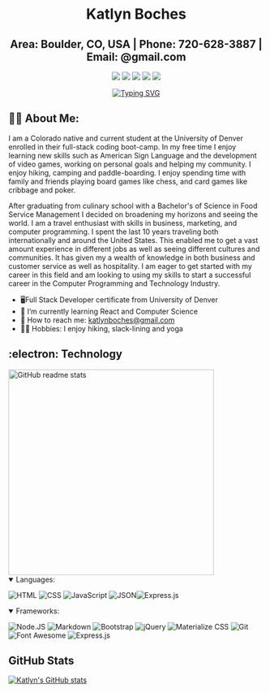 <div align="center">
 
# **Katlyn Boches**


## Area: Boulder, CO, USA | Phone: 720-628-3887 | Email: @gmail.com
 
 <a href="https://katlyn627.github.io/My-Portfolio/" target="_blank" alt="My Portfolio"><img src="https://img.shields.io/badge/My%20Portfolio-Here-1abc9c.svg"></a> <a href="https://www.linkedin.com/in/katlyn-boches-20110732/" target="_blank" alt="LinkedIn"><img src="https://img.shields.io/badge/-LINKEDIN-0A66C2?logo=LinkedIn"></a> <a href="mailto:katlynboches@gmail.com" target="_blank" alt="Gmail"><img src="https://img.shields.io/badge/-GMAIL-EA4335?logo=Gmail"></a> <a href="https://github.com/Katlyn627" target="_blank" alt="GitHub"><img src="https://img.shields.io/badge/-GitHub-181717?logo=GitHub"></a> <a href="https://docs.google.com/document/d/13ygbQcv5SL4h9NxDM9orSG58AbcoeopaelRb3ivmf88/edit" target="_blank" alt="Resume"><img src="https://img.shields.io/badge/Resume-Hire%20Me-1abc9c.svg"></a>
 


[![Typing SVG](https://readme-typing-svg.herokuapp.com?font=Caveat&color=%230F951B&size=31&center=true&width=450&height=70&lines=Hello...my+name+is+Katlyn+Boches!;A+full+stack+developer%2C+and+coding+ninja;that+swiftly+dispatches+bugs+;and+develops+beautiful+code)](https://git.io/typing-svg)
</div>


## :curly_haired_woman: About Me:
I am a Colorado native and current student at the University of Denver enrolled in their full-stack coding boot-camp. In my free time I enjoy learning new skills such as American Sign Language and the development of video games, working on personal goals and helping my community. I enjoy hiking, camping and paddle-boarding. I enjoy spending time with family and friends playing board games like chess, and card games like cribbage and poker.

After graduating from culinary school with a Bachelor's of Science in Food Service Management I decided on broadening my horizons and seeing the world. I am a travel enthusiast with skills in business, marketing, and computer programming. I spent the last 10 years traveling both internationally and around the United States. This enabled me to get a vast amount experience in different jobs as well as seeing different cultures and communities. It has given my a wealth of knowledge in both business and customer service as well as hospitality. I am eager to get started with my career in this field and am looking to using my skills to start a successful career in the Computer Programming and Technology Industry.

-  :desktop_computer:Full Stack Developer certificate from University of Denver
- :thinking: I’m currently learning React and Computer Science
- :e-mail: How to reach me: katlynboches@gmail.com
- :lotus_position_woman:  Hobbies: I enjoy hiking, slack-lining and yoga 


## :electron: Technology

<img src="https://github-readme-stats.vercel.app/api/top-langs/?username=Katlyn627&layout=compact&theme=onedark&langs_count=6&hide_border=true&hide=jupyter%20notebook,vim%20script,shell,roff,css,scheme,scss&title_color=58A6FF&icon_color=1F6FEB&text_color=C3D1D9&bg_color=0D1117&custom_title=Summary" alt="GitHub readme stats" width=405px>

<details open>
 <summary>Languages:</summary>

![HTML](https://img.shields.io/badge/HTML5-E34F26?style=for-the-badge&logo=html5&logoColor=white) ![CSS](https://img.shields.io/badge/CSS3-1572B6?style=for-the-badge&logo=css3&logoColor=white) ![JavaScript](https://img.shields.io/badge/JavaScript-323330?style=for-the-badge&logo=javascript&logoColor=F7DF1E) ![JSON](https://img.shields.io/badge/json-5E5C5C?style=for-the-badge&logo=json&logoColor=white)![Express.js](https://img.shields.io/badge/Express.js-404D59?style=for-the-badge)
</details>

<details open>
 <summary>Frameworks:</summary>

![Node.JS](https://img.shields.io/badge/Node.js-339933?style=for-the-badge&logo=nodedotjs&logoColor=white) ![Markdown](https://img.shields.io/badge/Markdown-000000?style=for-the-badge&logo=markdown&logoColor=white) ![Bootstrap](https://img.shields.io/badge/Bootstrap-563D7C?style=for-the-badge&logo=bootstrap&logoColor=white)  ![jQuery](https://img.shields.io/badge/jQuery-0769AD?style=for-the-badge&logo=jquery&logoColor=white) ![Materialize CSS](https://img.shields.io/badge/-materialize--css-ff69b4?style=for-the-badge&logo=materialize--css&logoColor=white) ![Git](https://img.shields.io/badge/Git-F05032?style=for-the-badge&logo=git&logoColor=white) ![Font Awesome](https://img.shields.io/badge/Font_Awesome-339AF0?style=for-the-badge&logo=fontawesome&logoColor=white) ![Express.js](https://img.shields.io/badge/Express.js-404D59?style=for-the-badge) 

## GitHub Stats

[![Katlyn's GitHub stats](https://github-readme-stats.vercel.app/api?username=Katlyn627&show_icons=true&theme=synthwave)](https://github.com/Katlyn627/github-readme-stats)


<!-- dark, radical, merko, gruvbox, tokyonight, onedark, cobalt, synthwave, highcontrast, dracula -->
